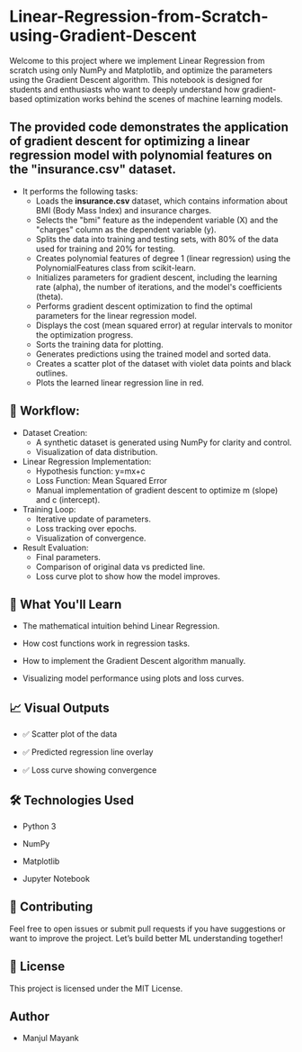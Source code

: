 # Linear-Regression-from-Scratch-using-Gradient-Descent
Welcome to this project where we implement Linear Regression from scratch using only NumPy and Matplotlib, and optimize the parameters using the Gradient Descent algorithm. This notebook is designed for students and enthusiasts who want to deeply understand how gradient-based optimization works behind the scenes of machine learning models.

## The provided code demonstrates the application of gradient descent for optimizing a linear regression model with polynomial features on the "insurance.csv" dataset.
* It performs the following tasks:
  - Loads the **insurance.csv** dataset, which contains information about BMI (Body Mass Index) and insurance charges.
  - Selects the "bmi" feature as the independent variable (X) and the "charges" column as the dependent variable (y).
  - Splits the data into training and testing sets, with 80% of the data used for training and 20% for testing.
  - Creates polynomial features of degree 1 (linear regression) using the PolynomialFeatures class from scikit-learn.
  - Initializes parameters for gradient descent, including the learning rate (alpha), the number of iterations, and the model's coefficients (theta).
  - Performs gradient descent optimization to find the optimal parameters for the linear regression model.
  - Displays the cost (mean squared error) at regular intervals to monitor the optimization progress.
  - Sorts the training data for plotting.
  - Generates predictions using the trained model and sorted data.
  - Creates a scatter plot of the dataset with violet data points and black outlines.
  - Plots the learned linear regression line in red.
## 🚀 Workflow:
* Dataset Creation:
  - A synthetic dataset is generated using NumPy for clarity and control.
  - Visualization of data distribution.
* Linear Regression Implementation:
  - Hypothesis function: y=mx+c
  - Loss Function: Mean Squared Error
  - Manual implementation of gradient descent to optimize m (slope) and c (intercept).
* Training Loop:
  - Iterative update of parameters.
  - Loss tracking over epochs.
  - Visualization of convergence.
* Result Evaluation:
  - Final parameters.
  - Comparison of original data vs predicted line.
  - Loss curve plot to show how the model improves.
## 🧠 What You'll Learn
  - The mathematical intuition behind Linear Regression.

  - How cost functions work in regression tasks.

  - How to implement the Gradient Descent algorithm manually.

  - Visualizing model performance using plots and loss curves.
## 📈 Visual Outputs
  - ✅ Scatter plot of the data

  - ✅ Predicted regression line overlay

  - ✅ Loss curve showing convergence
## 🛠️ Technologies Used
  - Python 3

  - NumPy

  - Matplotlib

  - Jupyter Notebook
## 🤝 Contributing
Feel free to open issues or submit pull requests if you have suggestions or want to improve the project. Let’s build better ML understanding together!
## 📄 License
This project is licensed under the MIT License.
## Author
* Manjul Mayank


